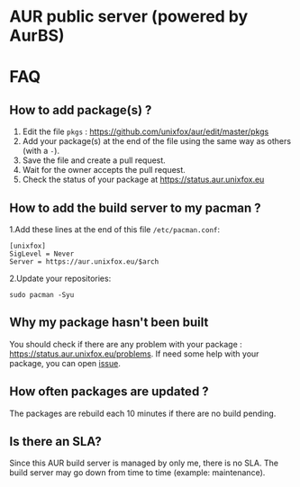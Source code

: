 # AUR public server (powered by AurBS)

# FAQ
## How to add package(s) ?
1. Edit the file `pkgs` : https://github.com/unixfox/aur/edit/master/pkgs
2. Add your package(s) at the end of the file using the same way as others (with a `-`).
3. Save the file and create a pull request.
4. Wait for the owner accepts the pull request.
5. Check the status of your package at https://status.aur.unixfox.eu

## How to add the build server to my pacman ?

1.Add these lines at the end of this file `/etc/pacman.conf`:
```
[unixfox]
SigLevel = Never
Server = https://aur.unixfox.eu/$arch
```
2.Update your repositories:
```
sudo pacman -Syu
```

## Why my package hasn't been built
You should check if there are any problem with your package : https://status.aur.unixfox.eu/problems.
If need some help with your package, you can open [issue](https://github.com/unixfox/aur/issues).

## How often packages are updated ?
The packages are rebuild each 10 minutes if there are no build pending.

## Is there an SLA?
Since this AUR build server is managed by only me, there is no SLA. The build server may go down from time to time (example: maintenance).
